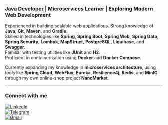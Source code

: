 ### **Java Developer | Microservices Learner | Exploring Modern Web Development**  

Experienced in building scalable web applications. Strong knowledge of **Java**, **Git**, **Maven**, and **Gradle**.  
Skilled in technologies like **Spring**, **Spring Boot**, **Spring Web**, **Spring Data**, **Spring Security**, **Lombok**, **MapStruct**, **PostgreSQL**, **Liquibase**, and **Swagger**.  
Familiar with testing utilities like **JUnit** and **H2**.  
Proficient in containerization using **Docker** and **Docker Compose**.  

Currently expanding my knowledge in **microservices architecture**, using tools like **Spring Cloud**, **WebFlux**, **Eureka**, **Resilience4j**, **Redis**, and **MinIO** through my own online-shop project **NanoMarket**.  

---

### Connect with me 

[![LinkedIn](https://img.shields.io/badge/LinkedIn-0077B5?style=for-the-badge&logo=linkedin&logoColor=white)](https://www.linkedin.com/in/kirill-rylov)  
[![Telegram](https://img.shields.io/badge/Telegram-2CA5E0?style=for-the-badge&logo=telegram&logoColor=white)](https://t.me/korvalolo)  
[![Gmail](https://img.shields.io/badge/Gmail-D14836?style=for-the-badge&logo=gmail&logoColor=white)](mailto:rylov.k@gmail.com)  

